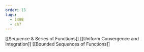 ```yaml
---
order: 15
tags:
  - 140B
  - ch7
---
```

[[Sequence & Series of Functions]]
[[Uniform Convergence and Integration]]
[[Bounded Sequences of Functions]]
